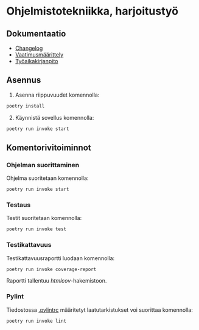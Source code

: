 # Ohjelmistotekniikka, harjoitustyö

## Dokumentaatio
- [Changelog](https://github.com/Deepthetics/ot-harjoitustyo/blob/master/dokumentaatio/changelog.md)
- [Vaatimusmäärittely](https://github.com/Deepthetics/ot-harjoitustyo/blob/master/dokumentaatio/vaatimusmaarittely.md)
- [Työaikakirjanpito](https://github.com/Deepthetics/ot-harjoitustyo/blob/master/dokumentaatio/tyoaikakirjanpito.md)

## Asennus

1. Asenna riippuvuudet komennolla:

```bash
poetry install
```

2. Käynnistä sovellus komennolla:

```bash
poetry run invoke start
```

## Komentorivitoiminnot

### Ohjelman suorittaminen

Ohjelma suoritetaan komennolla:

```bash
poetry run invoke start
```

### Testaus

Testit suoritetaan komennolla:

```bash
poetry run invoke test
```

### Testikattavuus

Testikattavuusraportti luodaan komennolla:

```bash
poetry run invoke coverage-report
```

Raportti tallentuu _htmlcov_-hakemistoon.

### Pylint

Tiedostossa [.pylintrc](./.pylintrc) määritetyt laatutarkistukset voi suorittaa komennolla:

```bash
poetry run invoke lint
```
